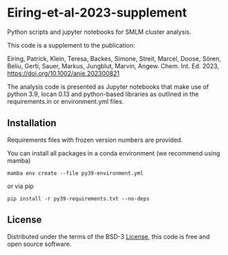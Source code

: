 # Eiring-et-al-2023-supplement
Python scripts and jupyter notebooks for SMLM cluster analysis.

This code is a supplement to the publication:

Eiring, Patrick, Klein, Teresa, Backes, Simone, Streit, Marcel, Doose, Sören, Beliu, Gerti, Sauer, Markus, Jungblut, Marvin, Angew. Chem. Int. Ed. 2023, https://doi.org/10.1002/anie.202300821

The analysis code is presented as Jupyter notebooks that make use of python 3.9, locan 0.13 and python-based libraries as outlined in the requirements.in or environment.yml files. 

## Installation

Requirements files with frozen version numbers are provided.

You can install all packages in a conda environment (we recommend using mamba)

    mamba env create --file py39-environment.yml

or via pip

    pip install -r py39-requirements.txt --no-deps

## License
Distributed under the terms of the BSD-3 [License](https://github.com/super-resolution/Eiring-et-al-2023-supplement/blob/main/LICENSE), this code is free and open source software.
